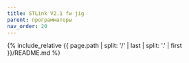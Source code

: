```yaml
---
title: STLink V2.1 fw jig
parent: программаторы
nav_order: 20
---
```

{% include_relative {{ page.path | split: '/' | last | split: '.' | first }}/README.md %}
